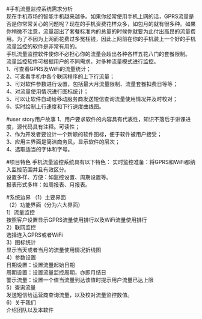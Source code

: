 #手机流量监控系统需求分析  
现在手机市场的智能手机越来越多。如果你经常使用手机上网的话，GPRS流量是否是你常常关心的问题呢？现在的手机资费花样众多，如包月的就有很多种。如果你稍微不注意，流量超出了套餐标准内的总量的时候你就要为此付出高昂的流量费用。为了不因为上网而花费过多冤枉钱，因此上网前在你的手机装上一个好的手机流量监控的软件是非常有用的。  
手机流量监控软件使你不必担心你的流量会超出各种各样五花八门的套餐限制。 
流量监控软件可根据用户的不同需求，对多种流量模式进行监控。  
1、可查看GPRS及WiFi的流量统计；  
2、可查看手机中各个联网程序的上下行流量；  
3、可对软件参数进行设置，包括最大月流量限制、流量套餐扣费日等等；  
4、对流量使用情况进行图标统计；  
5、可以让软件自动给移动服务商发送短信查询流量使用情况并及时校对；  
6、实时绘制上行速度和下行速度曲线图。  


#user story用户故事
1、用户要求软件的内容具有代表性，知识不落后于讲课进度，源代码具有注释。可读性；   
2、作为开发者要设计一个新颖的软件图标，便于软件被用户接受；   
3、应用主界面是简洁商务风，显示软件的层次；   
4、选取适当的字体和字号。   

#项目特色
手机流量监控系统具有以下特色：
实时监控准备：将GPRS和WiFi都纳入监控范围并且有效区分。      
设置多样、方便：如监控设置、周期设置等。    
报表形式多样：如周报表、月报表。   


#系统边界
（1）主要界面      
（2）功能界面（分为六大界面）   
1）流量监控   
按照客户设置显示GPRS流量使用排行以及WiFi流量使用排行    
2）联网监控    
选择连入GPRS或者WiFi   
3）图标统计    
显示当天或者当月的流量使用情况折线图    
4）参数设置    
日期设置：设置流量起始日期   
周期设置：设置流量监控周期，亦即月结日    
警示流量：设置一个值当流量到达该值时提示用户流量已达上限          
5）查询流量   
发送短信给运营商查询流量，以及校对流量监控数值。    
6）关于我们    
介绍团队以及本软件